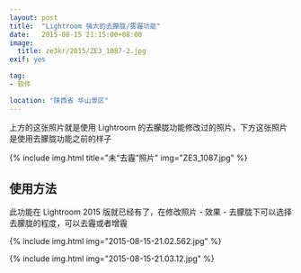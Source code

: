```yaml
---
layout: post
title:  "Lightroom 强大的去朦胧/雾霾功能"
date:   2015-08-15 21:15:00+08:00
image:
  title: ze3kr/2015/ZE3_1087-2.jpg
exif: yes

tag: 
- 软件

location: "陕西省 华山景区"
---
```


上方的这张照片就是使用 Lightroom 的去朦胧功能修改过的照片，下方这张照片是使用去朦胧功能之前的样子

{% include img.html title="未“去霾”照片" img="ZE3_1087.jpg" %}

## 使用方法

此功能在 Lightroom 2015 版就已经有了，在修改照片 - 效果 - 去朦胧下可以选择去朦胧的程度，可以去霾或者增霾

{% include img.html img="2015-08-15-21.02.562.jpg" %}

{% include img.html img="2015-08-15-21.03.12.jpg" %}
